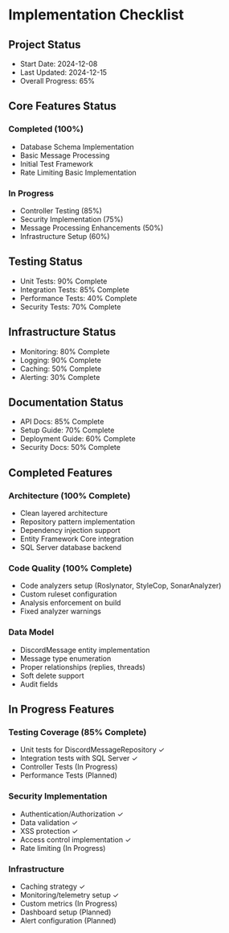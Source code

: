 # Implementation Checklist

## Project Status
- Start Date: 2024-12-08
- Last Updated: 2024-12-15
- Overall Progress: 65%

## Core Features Status
### Completed (100%)
- Database Schema Implementation
- Basic Message Processing
- Initial Test Framework
- Rate Limiting Basic Implementation

### In Progress
- Controller Testing (85%)
- Security Implementation (75%)
- Message Processing Enhancements (50%)
- Infrastructure Setup (60%)

## Testing Status
- Unit Tests: 90% Complete
- Integration Tests: 85% Complete
- Performance Tests: 40% Complete
- Security Tests: 70% Complete

## Infrastructure Status
- Monitoring: 80% Complete
- Logging: 90% Complete
- Caching: 50% Complete
- Alerting: 30% Complete

## Documentation Status
- API Docs: 85% Complete
- Setup Guide: 70% Complete
- Deployment Guide: 60% Complete
- Security Docs: 50% Complete

## Completed Features
### Architecture (100% Complete)
- Clean layered architecture
- Repository pattern implementation
- Dependency injection support
- Entity Framework Core integration
- SQL Server database backend

### Code Quality (100% Complete)
- Code analyzers setup (Roslynator, StyleCop, SonarAnalyzer)
- Custom ruleset configuration
- Analysis enforcement on build
- Fixed analyzer warnings

### Data Model
- DiscordMessage entity implementation
- Message type enumeration
- Proper relationships (replies, threads)
- Soft delete support
- Audit fields

## In Progress Features
### Testing Coverage (85% Complete)
- Unit tests for DiscordMessageRepository ✓
- Integration tests with SQL Server ✓
- Controller Tests (In Progress)
- Performance Tests (Planned)

### Security Implementation
- Authentication/Authorization ✓
- Data validation ✓
- XSS protection ✓
- Access control implementation ✓
- Rate limiting (In Progress)

### Infrastructure
- Caching strategy ✓
- Monitoring/telemetry setup ✓
- Custom metrics (In Progress)
- Dashboard setup (Planned)
- Alert configuration (Planned)
